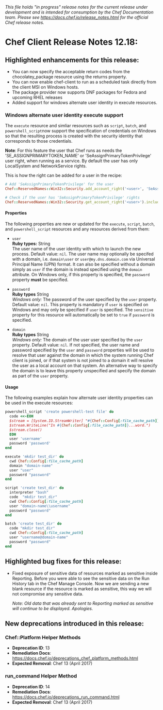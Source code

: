 _This file holds "in progress" release notes for the current release under development and is intended for consumption by the Chef Documentation team. Please see <https://docs.chef.io/release_notes.html> for the official Chef release notes._

# Chef Client Release Notes 12.18:

## Highlighted enhancements for this release:

- You can now specify the acceptable return codes from the chocolatey_package resource using the returns property.
- You can now enable chef-client to run as a scheduled task directly from the client MSI on Windows hosts.
- The package provider now supports DNF packages for Fedora and upcoming RHEL releases
- Added support for windows alternate user identity in execute resources.

### Windows alternate user identity execute support

The `execute` resource and simliar resources such as `script`, `batch`, and `powershell_script`now support the specification of credentials on Windows so that the resulting process is created with the security identity that corresponds to those credentials.

**Note**: For this feature the user that Chef runs as needs the 'SE_ASSIGNPRIMARYTOKEN_NAME' or 'SeAssignPrimaryTokenPrivilege' user right, when running as a service. By default the user has only LocalSystem and NetworkService rights.

This is how the right can be added for a user in the recipe:
```ruby
# Add 'SeAssignPrimaryTokenPrivilege' for the user
Chef::ReservedNames::Win32::Security.add_account_right('<user>', 'SeAssignPrimaryTokenPrivilege')

# Check if the user has 'SeAssignPrimaryTokenPrivilege' rights
Chef::ReservedNames::Win32::Security.get_account_right('<user>').include?('SeAssignPrimaryTokenPrivilege')
```

#### Properties

The following properties are new or updated for the `execute`, `script`, `batch`, and `powershell_script` resources and any resources derived from them:

  *   `user`</br>
      **Ruby types:** String</br>
      The user name of the user identity with which to launch the new process.
      Default value: `nil`. The user name may optionally be specifed
      with a domain, i.e. `domain\user` or `user@my.dns.domain.com` via Universal Principal Name (UPN)
      format. It can also be specified without a domain simply as `user` if the domain is
      instead specified using the `domain` attribute. On Windows only, if this property is specified, the `password`
      property **must** be specified.

  *   `password`</br>
      **Ruby types** String</br>
      *Windows only:* The password of the user specified by the `user` property.
      Default value: `nil`. This property is mandatory if `user` is specified on Windows and may only
      be specified if `user` is specified. The `sensitive` property for this resource will
      automatically be set to `true` if `password` is specified.

  *   `domain`</br>
      **Ruby types** String</br>
      *Windows only:* The domain of the user user specified by the `user` property.
      Default value: `nil`. If not specified, the user name and password specified
      by the `user` and `password` properties will be used to resolve
      that user against the domain in which the system running Chef client
      is joined, or if that system is not joined to a domain it will resolve the user
      as a local account on that system. An alternative way to specify the domain is to leave
      this property unspecified and specify the domain as part of the `user` property.

#### Usage

The following examples explain how alternate user identity properties can be used in the execute resources:

```ruby
powershell_script 'create powershell-test file' do
  code <<-EOH
  $stream = [System.IO.StreamWriter] "#{Chef::Config[:file_cache_path]}/powershell-test.txt"
  $stream.WriteLine("In #{Chef::Config[:file_cache_path]}...word.")
  $stream.close()
  EOH
  user 'username'
  password 'password'
end

execute 'mkdir test_dir' do
  cwd Chef::Config[:file_cache_path]
  domain "domain-name"
  user "user"
  password "password"
end

script 'create test_dir' do
  interpreter "bash"
  code  "mkdir test_dir"
  cwd Chef::Config[:file_cache_path]
  user "domain-name\\username"
  password "password"
end

batch 'create test_dir' do
  code "mkdir test_dir"
  cwd Chef::Config[:file_cache_path]
  user "username@domain-name"
  password "password"
end
```

## Highlighted bug fixes for this release:

- Fixed exposure of sensitive data of resources marked as sensitive inside Reporting. Before you were able to see the sensitive data on the Run History tab in the Chef Manage Console. Now we are sending a new blank resource if the resource is marked as sensitive, this way we will not compromise any sensitive data.

  _Note: Old data that was already sent to Reporting marked as sensitive will continue to be displayed. Apologies._

## New deprecations introduced in this release:

### Chef::Platform Helper Methods

- **Deprecation ID**: 13
- **Remediation Docs**: <https://docs.chef.io/deprecations_chef_platform_methods.html>
- **Expected Removal**: Chef 13 (April 2017)

### run_command Helper Method

- **Deprecation ID**: 14
- **Remediation Docs**: <https://docs.chef.io/deprecations_run_command.html>
- **Expected Removal**: Chef 13 (April 2017)

